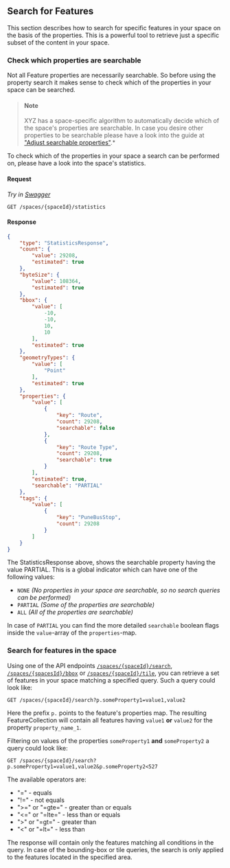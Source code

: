 ## Search for Features

This section describes how to search for specific features in your space on the basis of the
properties. This is a powerful tool to retrieve just a specific subset of the content in
your space.

### Check which properties are searchable

Not all Feature properties are necessarily searchable. So before using the property search it
makes sense to check which of the properties in your space can be searched.


> #### Note
> XYZ has a space-specific algorithm to automatically decide which of the space's properties
> are searchable. In case you desire other properties to be searchable please have a look into
> the guide at ["Adjust searchable properties"](searchableproperties.md).*


To check which of the properties in your space a search can be performed on, please have a look
into the space's statistics.

#### Request

*Try in [Swagger](https://xyz.api.here.com/hub/static/swagger/#/Read%20Features/getStatistics)*
```HTTP
GET /spaces/{spaceId}/statistics
```

#### Response

```JSON
{
    "type": "StatisticsResponse",
    "count": {
        "value": 29208,
        "estimated": true
    },
    "byteSize": {
        "value": 108364,
        "estimated": true
    },
    "bbox": {
        "value": [
            -10,
            -10,
            10,
            10
        ],
        "estimated": true
    },
    "geometryTypes": {
        "value": [
            "Point"
        ],
        "estimated": true
    },
    "properties": {
        "value": [
            {
                "key": "Route",
                "count": 29208,
                "searchable": false
            },
            {
                "key": "Route Type",
                "count": 29208,
                "searchable": true
            }
        ],
        "estimated": true,
        "searchable": "PARTIAL"
    },
    "tags": {
        "value": [
            {
                "key": "PuneBusStop",
                "count": 29208
            }
        ]
    }
}
```

The StatisticsResponse above, shows the searchable property having the value PARTIAL.
This is a global indicator which can have one of the following values:
- `NONE` *(No properties in your space are searchable, so no search queries can be performed)*
- `PARTIAL` *(Some of the properties are searchable)*
- `ALL` *(All of the properties are searchable)*

In case of `PARTIAL` you can find the more detailed `searchable` boolean flags inside the
`value`-array of the `properties`-map.

### Search for features in the space

Using one of the API endpoints
[`/spaces/{spaceId}/search`](https://xyz.api.here.com/hub/static/swagger/#/Read%20Features/searchForFeatures),
[`/spaces/{spacesId}/bbox`](https://xyz.api.here.com/hub/static/swagger/#/Read%20Features/getFeaturesByBBox)
or
[`/spaces/{spaceId}/tile`](https://xyz.api.here.com/hub/static/swagger/#/Read%20Features/getFeaturesByTile),
you can retrieve a set of features in your space matching a specified
query. Such a query could look like:

```HTTP
GET /spaces/{spaceId}/search?p.someProperty1=value1,value2
```
Here the prefix `p.` points to the feature's properties map.
The resulting FeatureCollection will contain all features having `value1` **or** `value2` for the
property `property_name_1`.

Filtering on values of the properties `someProperty1` **and** `someProperty2` a query could look
like:

```HTTP
GET /spaces/{spaceId}/search?p.someProperty1=value1,value2&p.someProperty2<527
```

The available operators are:

- "=" - equals
- "!=" - not equals
- ">=" or "=gte=" - greater than or equals
- "<=" or "=lte=" - less than or equals
- ">" or "=gt=" - greater than
- "<" or "=lt=" - less than

The response will contain only the features matching all conditions in the query.
In case of the bounding-box or tile queries, the search is only applied to the features located in
the specified area.
